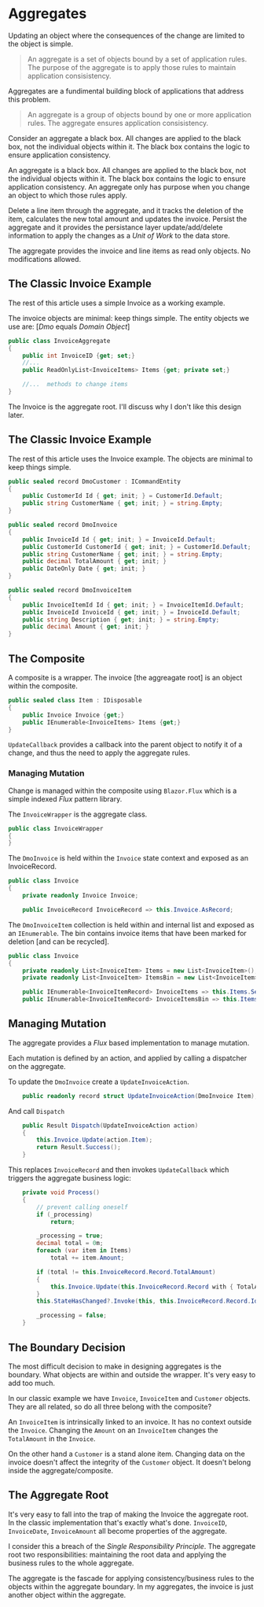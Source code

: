 # Aggregates

Updating an object where the consequences of the change are limited to the object is simple.  

> An aggregate is a set of objects bound by a set of application rules.  The purpose of the aggregate is to apply those rules to maintain application consisistency.  
 

Aggregates are a fundimental building block of applications that address this problem. 

> An aggregate is a group of objects bound by one or more application rules.  The aggregate ensures application consisistency.  
 
Consider an aggregate a black box.  All changes are applied to the black box, not the individual objects within it.  The black box contains the logic to ensure application consistency.

An aggregate is a black box.  All changes are applied to the black box, not the individual objects within it.  The black box contains the logic to ensure application consistency.  An aggregate only has purpose when you change an object to which those rules apply.  

Delete a line item through the aggregate, and it tracks the deletion of the item, calculates the new total amount and updates the invoice.  Persist the aggregate and it provides the persistance layer update/add/delete information to apply the changes as a *Unit of Work* to the data store.

The aggregate provides the invoice and line items as read only objects.  No modifications allowed.

## The Classic Invoice Example

The rest of this article uses a simple Invoice as a working example. 

The invoice objects are minimal: keep things simple.  The entity objects we use are: [*Dmo* equals *Domain Object*]

```csharp
public class InvoiceAggregate
{
    public int InvoiceID {get; set;}
    //...
    public ReadOnlyList<InvoiceItems> Items {get; private set;}

    //...  methods to change items
}
```

The Invoice is the aggregate root.  I'll discuss why I don't like this design later.

## The Classic Invoice Example

The rest of this article uses the Invoice example. The objects are minimal to keep things simple.

```csharp
public sealed record DmoCustomer : ICommandEntity
{
    public CustomerId Id { get; init; } = CustomerId.Default;
    public string CustomerName { get; init; } = string.Empty;
}
```

```csharp
public sealed record DmoInvoice
{
    public InvoiceId Id { get; init; } = InvoiceId.Default;
    public CustomerId CustomerId { get; init; } = CustomerId.Default;
    public string CustomerName { get; init; } = string.Empty;
    public decimal TotalAmount { get; init; }
    public DateOnly Date { get; init; }
}
```
 
```csharp
public sealed record DmoInvoiceItem
{
    public InvoiceItemId Id { get; init; } = InvoiceItemId.Default;
    public InvoiceId InvoiceId { get; init; } = InvoiceId.Default;
    public string Description { get; init; } = string.Empty;
    public decimal Amount { get; init; }
}
```

## The Composite

A composite is a wrapper.  The invoice [the aggreagate root] is an object within the composite. 

```csharp
public sealed class Item : IDisposable
{
    public Invoice Invoice {get;}
    public IEnumerable<InvoiceItems> Items {get;}
}
```

`UpdateCallback` provides a callback into the parent object to notify it of a change, and thus the need to apply the aggregate rules.

### Managing Mutation

Change is managed within the composite using `Blazor.Flux` which is a simple indexed *Flux* pattern library.

The `InvoiceWrapper` is the aggregate class.  

```csharp
public class InvoiceWrapper
{
}
```

The `DmoInvoice` is held within the `Invoice` state context and exposed as an InvoiceRecord. 

```csharp
public class Invoice
{
    private readonly Invoice Invoice;

    public InvoiceRecord InvoiceRecord => this.Invoice.AsRecord;
```

The `DmoInvoiceItem` collection is held within and internal list and exposed as an `IEnumerable`.  The bin contains invoice items that have been marked for deletion [and can be recycled].


```csharp
public class Invoice
{
    private readonly List<InvoiceItem> Items = new List<InvoiceItem>();
    private readonly List<InvoiceItem> ItemsBin = new List<InvoiceItem>();

    public IEnumerable<InvoiceItemRecord> InvoiceItems => this.Items.Select(item => item.AsRecord).AsEnumerable();
    public IEnumerable<InvoiceItemRecord> InvoiceItemsBin => this.ItemsBin.Select(item => item.AsRecord).AsEnumerable();
```

## Managing Mutation

The aggregate provides a *Flux* based implementation to manage mutation.

Each mutation is defined by an action, and applied by calling a dispatcher on the aggregate.

To update the `DmoInvoice` create a `UpdateInvoiceAction`. 

```csharp
    public readonly record struct UpdateInvoiceAction(DmoInvoice Item);
```

And call `Dispatch`

```csharp
    public Result Dispatch(UpdateInvoiceAction action)
    {
        this.Invoice.Update(action.Item);
        return Result.Success();
    }
```

This replaces `InvoiceRecord` and then invokes `UpdateCallback` which triggers the aggregate business logic:

```csharp
    private void Process()
    {
        // prevent calling oneself
        if (_processing)
            return;

        _processing = true;
        decimal total = 0m;
        foreach (var item in Items)
            total += item.Amount;

        if (total != this.InvoiceRecord.Record.TotalAmount)
        {
            this.Invoice.Update(this.InvoiceRecord.Record with { TotalAmount = total });
        }
        this.StateHasChanged?.Invoke(this, this.InvoiceRecord.Record.Id);

        _processing = false;
    }
```


## The Boundary Decision

The most difficult decision to make in designing aggregates is the boundary.  What objects are within and outside the wrapper.  It's very easy to add too much.

In our classic example we have `Invoice`, `InvoiceItem` and `Customer` objects.  They are all related, so do all three belong with the composite?

An `InvoiceItem` is intrinsically linked to an invoice.  It has no context outside the `Invoice`.  Changing the `Amount` on an `InvoiceItem` changes the `TotalAmount` in the `Invoice`.

On the other hand a `Customer` is a stand alone item.  Changing data on the invoice doesn't affect the integrity of the `Customer` object.  It doesn't belong inside the aggregate/composite.

## The Aggregate Root

It's very easy to fall into the trap of making the Invoice the aggregate root.  In the classic implementation that's exactly what's done.  `InvoiceID`, `InvoiceDate`, `InvoiceAmount` all become properties of the aggregate.

I consider this a breach of the *Single Responsibility Principle*.  The aggregate root two responsibilities: maintaining the root data and applying the business rules to the whole aggregate.

The aggregate is the fascade for applying consistency/business rules to the objects within the aggregate boundary.  In my aggregates, the invoice is just another object within the aggregate.